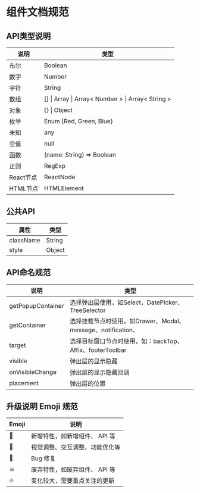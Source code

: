 # 组件文档规范

## API类型说明

|    说明      |    类型    |
|    ---      |    ---     |
|    布尔      |    Boolean                                                   |
|    数字      |    Number                                                    |
|    字符      |    String                                                    |
|    数组      |    [] \| Array \| Array< Number > \| Array< String >         |
|    对象      |    {} \| Object                                              | 
|    枚举      |    Enum {Red, Green, Blue}                                   |
|    未知      |    any                                                       |
|    空值      |    null                                                      |
|    函数      |    (name: String) => Boolean                                 |
|    正则      |    RegExp                                                    |
|    React节点 |    ReactNode                                                 |
|    HTML节点  |    HTMLElement                                               |



## 公共API

| 属性        |    类型  |
| --------- | ---- |
| className |   String   |
| style     |   Object   |


## API命名规范

|    说明      |    类型    |
|    ---      |    ---     |
| getPopupContainer | 选择弹出层使用，如Select，DatePicker、TreeSelector  |
| getContainer      | 选择挂载节点时使用，如Drawer、Modal、message、notification、 |
| target            | 选择目标窗口节点时使用，如：backTop、Affix、footerToolbar |
| visible           | 弹出层的显示隐藏 |
| onVisibleChange   | 弹出层的显示隐藏回调 |
| placement         | 弹出层的位置 |

## 升级说明 Emoji 规范

|    Emoji    |    说明    |
|     ---     |    ---     |
|     🎊      | 新增特性，如新增组件、 API 等 |
|     🔨      | 视觉调整、交互调整、功能优化等 |
|     🐛      | Bug 修复 |
|     ☠      | 废弃特性，如废弃组件、 API 等 |
|     🔥      | 变化较大，需要重点关注的更新 |
